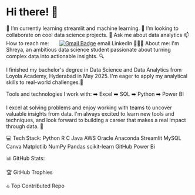 # Hi there! 👋

🌱 I’m currently learning streamlit and machine learning.
👯 I’m looking to collaborate on cool data science projects.
💬 Ask me about data analytics
📫 How to reach me:
⠀⠀ [![Gmail Badge](https://img.shields.io/badge/Gmail-D14836?style=flat&logo=gmail&logoColor=white)](mailto:bandana.dev@gmail.com)
  email LinkedIn
👩🏻‍💻 About me:
I'm Shreya, an ambitious data science student passionate about turning complex data into actionable insights. 🔍

I finished my bachelor's degree in Data Science and Data Analytics from Loyola Academy, Hyderabad in May 2025. I'm eager to apply my analytical skills to real-world challenges.🎯

Tools and technologies I work with:
➡️ Excel
➡️ SQL
➡️ Python
➡️ Power BI

I excel at solving problems and enjoy working with teams to uncover valuable insights from data. I'm always excited to learn new tools and techniques, and look forward to building a career that makes a real impact through data. 🚀

💻 Tech Stack:
Python R C Java AWS Oracle Anaconda Streamlit MySQL Canva Matplotlib NumPy Pandas scikit-learn GitHub Power Bi

📊 GitHub Stats:
 

🏆 GitHub Trophies


🔝 Top Contributed Repo
